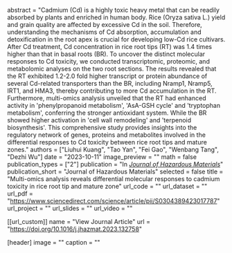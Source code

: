 abstract = "Cadmium (Cd) is a highly toxic heavy metal that can be readily absorbed by plants and enriched in human body. Rice (Oryza sativa L.) yield and grain quality are affected by excessive Cd in the soil. Therefore, understanding the mechanisms of Cd absorption, accumulation and detoxification in the root apex is crucial for developing low-Cd rice cultivars. After Cd treatment, Cd concentration in rice root tips (RT) was 1.4 times higher than that in basal roots (BR). To uncover the distinct molecular responses to Cd toxicity, we conducted transcriptomic, proteomic, and metabolomic analyses on the two root sections. The results revealed that the RT exhibited 1.2-2.0 fold higher transcript or protein abundance of several Cd-related transporters than the BR, including Nramp1, Nramp5, IRT1, and HMA3, thereby contributing to more Cd accumulation in the RT. Furthermore, multi-omics analysis unveiled that the RT had enhanced activity in 'phenylpropanoid metabolism', 'AsA-GSH cycle' and 'tryptophan metabolism', conferring the stronger antioxidant system. While the BR showed higher activation in 'cell wall remodeling' and 'terpenoid biosynthesis'. This comprehensive study provides insights into the regulatory network of genes, proteins and metabolites involved in the differential responses to Cd toxicity between rice root tips and mature zones."
authors = ["Liuhui Kuang", "Tao Yan", "Fei Gao", "Wenbang Tang", "Dezhi Wu"]
date = "2023-10-11"
image_preview = ""
math = false
publication_types = ["2"]
publication = "In [*Journal of Hazardous Materials*](https://doi.org/10.1016/j.jhazmat.2023.132758)"
publication_short = "Journal of Hazardous Materials"
selected = false
title = "Multi-omics analysis reveals differential molecular responses to cadmium toxicity in rice root tip and mature zone"
url_code = ""
url_dataset = ""
url_pdf = "https://www.sciencedirect.com/science/article/pii/S0304389423017787"
url_project = ""
url_slides = ""
url_video = ""

[[url_custom]]
name = "View Journal Article"
url = "https://doi.org/10.1016/j.jhazmat.2023.132758"

[header]
image = ""
caption = ""